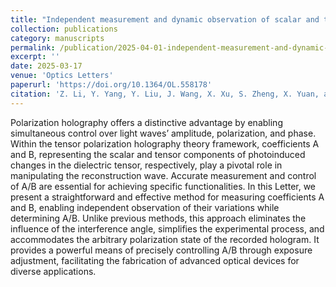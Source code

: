 ```yaml
---
title: "Independent measurement and dynamic observation of scalar and tensor coefficients in polarization holography"
collection: publications
category: manuscripts
permalink: /publication/2025-04-01-independent-measurement-and-dynamic-observation-of-scalar-and-tensor-coefficients-in-polarization-holography
excerpt: ''
date: 2025-03-17
venue: 'Optics Letters'
paperurl: 'https://doi.org/10.1364/OL.558178'
citation: 'Z. Li, Y. Yang, Y. Liu, J. Wang, X. Xu, S. Zheng, X. Yuan, and X. Tan, "Independent measurement and dynamic observation of scalar and tensor coefficients in polarization holography," Opt. Lett. 50(7), 2153 (2025).'
---
```


Polarization holography offers a distinctive advantage by enabling simultaneous control over light waves’ amplitude, polarization, and phase. Within the tensor polarization holography theory framework, coefficients A and B, representing the scalar and tensor components of photoinduced changes in the dielectric tensor, respectively, play a pivotal role in manipulating the reconstruction wave. Accurate measurement and control of A/B are essential for achieving specific functionalities. In this Letter, we present a straightforward and effective method for measuring coefficients A and B, enabling independent observation of their variations while determining A/B. Unlike previous methods, this approach eliminates the influence of the interference angle, simplifies the experimental process, and accommodates the arbitrary polarization state of the recorded hologram. It provides a powerful means of precisely controlling A/B through exposure adjustment, facilitating the fabrication of advanced optical devices for diverse applications.
